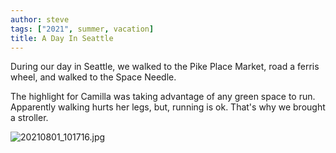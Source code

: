 ```yaml
---
author: steve
tags: ["2021", summer, vacation]
title: A Day In Seattle
---
```


During our day in Seattle, we walked to the Pike Place Market, road a ferris wheel, and walked to the Space Needle.  

The highlight for Camilla was taking advantage of any green space to run. Apparently walking hurts her legs, but, running is ok. That's why we brought a stroller.  

![20210801_101716.jpg]({{site.baseurl}}/assets/media/20210801_101716.jpg)
